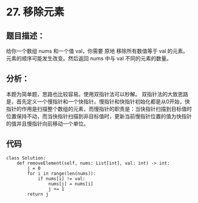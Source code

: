 # 27. 移除元素
## 题目描述：
给你一个数组 nums 和一个值 val，你需要 原地 移除所有数值等于 val 的元素。元素的顺序可能发生改变。然后返回 nums 中与 val 不同的元素的数量。
## 分析：
本题为简单题，思路也比较容易。使用双指针法可以秒解。
双指针法的大致思路是，首先定义一个慢指针和一个快指针。慢指针和快指针初始化都是从0开始，快指针的作用是扫描整个数组的元素，而慢指针的职责是：当快指针扫描到目标值时位置保持不动，而当快指针扫描到非目标值时，更新当前慢指针位置的值为快指针的值并且慢指针向前移动一个单位。
## 代码
```
class Solution:
    def removeElement(self, nums: List[int], val: int) -> int:
        j = 0
        for i in range(len(nums)):
            if nums[i] != val:
                nums[j] = nums[i]
                j += 1
        return j
```



